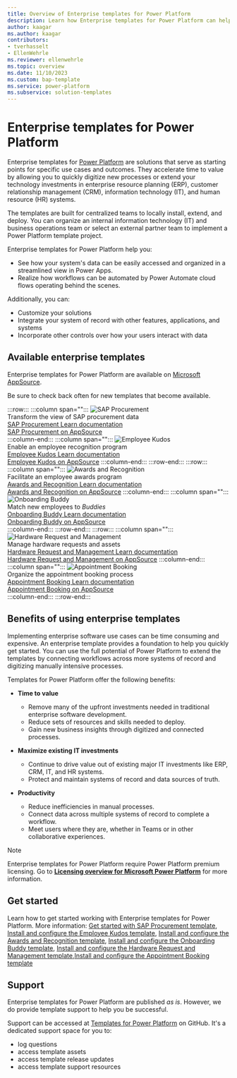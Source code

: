 ```yaml
---
title: Overview of Enterprise templates for Power Platform
description: Learn how Enterprise templates for Power Platform can help you quickly build, extend, and deploy solutions that improve common organizational workflows.
author: kaagar
ms.author: kaagar
contributors: 
- tverhasselt
- EllenWehrle
ms.reviewer: ellenwehrle
ms.topic: overview
ms.date: 11/10/2023
ms.custom: bap-template
ms.service: power-platform
ms.subservice: solution-templates
---
```


# Enterprise templates for Power Platform

Enterprise templates for [Power Platform](/power-platform/) are solutions that serve as starting points for specific use cases and outcomes. They accelerate time to value by allowing you to quickly digitize new processes or extend your technology investments in enterprise resource planning (ERP), customer relationship management (CRM), information technology (IT), and human resource (HR) systems.

The templates are built for centralized teams to locally install, extend, and deploy. You can organize an internal information technology (IT) and business operations team or select an external partner team to implement a Power Platform template project.

Enterprise templates for Power Platform help you:

- See how your system's data can be easily accessed and organized in a streamlined view in Power Apps.
- Realize how workflows can be automated by Power Automate cloud flows operating behind the scenes.

Additionally, you can:

- Customize your solutions
- Integrate your system of record with other features, applications, and systems
- Incorporate other controls over how your users interact with data

## Available enterprise templates

Enterprise templates for Power Platform are available on [Microsoft AppSource](https://appsource.microsoft.com/en-US/?exp=ubp8).

Be sure to check back often for new templates that become available.

:::row:::
   :::column span="":::
      ![SAP Procurement](media/overview/sap-procure-icon-sq.png "SAP Procurement") <br> Transform the view of SAP procurement data <br> [SAP Procurement Learn documentation](https://aka.ms/LearnSAPProcurementTemplate) <br> [SAP Procurement on AppSource](https://aka.ms/AccessSAPProcurementTemplate)  
   :::column-end:::
   :::column span="":::
      ![Employee Kudos](media/overview/kudos-icon-sq.png "Employee Kudos") <br> Enable an employee recognition program <br> [Employee Kudos Learn documentation](https://aka.ms/LearnEmployeeKudosTemplate) <br> [Employee Kudos on AppSource](https://aka.ms/AccessEmployeeKudosTemplate)
           :::column-end:::
:::row-end:::
:::row:::
   :::column span="":::
      ![Awards and Recognition](media/overview/awards-req-icon-sq.png "Awards and Recognition") <br> Facilitate an employee awards program <br> [Awards and Recognition Learn documentation](https://aka.ms/LearnAwardsAndRecognitionTemplate) <br> [Awards and Recognition on AppSource](https://aka.ms/AccessAwardsandRecognitionTemplate)
   :::column-end:::
   :::column span="":::
      ![Onboarding Buddy](media/overview/onboard-buddy-icon-sq.png "Onboarding Buddy") <br> Match new employees to _Buddies_ <br> [Onboarding Buddy Learn documentation](https://aka.ms/LearnOnboardingBuddyTemplate) <br> [Onboarding Buddy on AppSource](https://aka.ms/AccessOnboardingBuddyTemplate) <br> 
   :::column-end:::
:::row-end:::
:::row:::
   :::column span="":::
      ![Hardware Request and Management](media/overview/hrm-sq-icon.png "Hardware Request and Management") <br> Manage hardware requests and assets <br> [Hardware Request and Management Learn documentation](https://aka.ms/LearnHardwareRequestManagement) <br>[Hardware Request and Management on AppSource](https://aka.ms/AccessHardwareRequestandManagementTemplate)
   :::column-end:::
   :::column span="":::
      ![Appointment Booking](media/overview/ab-icon-304.png "Appointment Booking") <br> Organize the appointment booking process <br> [Appointment Booking Learn documentation](https://aka.ms/LearnAppointmentBooking) <br> [Appointment Booking on AppSource](https://aka.ms/AccessAppointmentBookingTemplate) <br> 
   :::column-end:::
:::row-end:::

## Benefits of using enterprise templates

Implementing enterprise software use cases can be time consuming and expensive.  An enterprise template provides a foundation to help you quickly get started. You can use the full potential of Power Platform to extend the templates by connecting workflows across more systems of record and digitizing manually intensive processes.

Templates for Power Platform offer the following benefits:

- **Time to value**
  - Remove many of the upfront investments needed in traditional enterprise software development.
  - Reduce sets of resources and skills needed to deploy.
  - Gain new business insights through digitized and connected processes.

- **Maximize existing IT investments**
  - Continue to drive value out of existing major IT investments like ERP, CRM, IT, and HR systems.
  - Protect and maintain systems of record and data sources of truth.

- **Productivity**
  - Reduce inefficiencies in manual processes.
  - Connect data across multiple systems of record to complete a workflow.
  - Meet users where they are, whether in Teams or in other collaborative experiences.

> [!NOTE]
> Enterprise templates for Power Platform require Power Platform premium licensing.
> Go to [**Licensing overview for Microsoft Power Platform**](/power-platform/admin/pricing-billing-skus) for more information.

## Get started

Learn how to get started working with Enterprise templates for Power Platform. More information: [Get started with SAP Procurement template](finance/sap-procurement/administer/get-started.md), [Install and configure the Employee Kudos template](hr/employee-kudos/install-and-configure.md), [Install and configure the Awards and Recognition template](hr/awards-and-recognition/install-and-configure.md), [Install and configure the Onboarding Buddy template](hr/onboarding-buddy/install-and-configure.md), [Install and configure the Hardware Request and Management template](/power-platform/solution-templates/it/hardware-request-and-management/install-and-configure),[Install and configure the Appointment Booking template](/power-platform/solution-templates/it/appointment-booking/install-and-configure)

## Support

Enterprise templates for Power Platform are published _as is_. However, we do provide template support to help you be successful.

Support can be accessed at [Templates for Power Platform](https://github.com/microsoft/Templates-for-Power-Platform) on GitHub. It's a dedicated support space for you to:

- log questions
- access template assets
- access template release updates
- access template support resources
